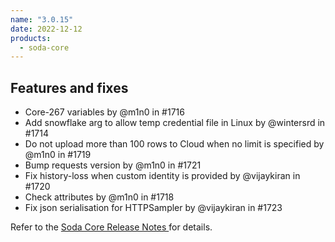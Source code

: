 ```yaml
---
name: "3.0.15"
date: 2022-12-12
products:
  - soda-core
---
```


## Features and fixes

* Core-267 variables by @m1n0 in #1716
* Add snowflake arg to allow temp credential file in Linux by @wintersrd in #1714
* Do not upload more than 100 rows to Cloud when no limit is specified by @m1n0 in #1719
* Bump requests version by @m1n0 in #1721
* Fix history-loss when custom identity is provided by @vijaykiran in #1720
* Check attributes by @m1n0 in #1718
* Fix json serialisation for HTTPSampler by @vijaykiran in #1723

Refer to the <a href="https://github.com/sodadata/soda-core/releases" target="_blank">Soda Core Release Notes </a> for details.